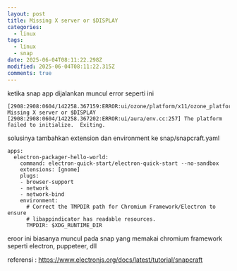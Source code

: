 ```yaml
---
layout: post
title: Missing X server or $DISPLAY
categories:
  - linux
tags:
  - linux
  - snap
date: 2025-06-04T08:11:22.298Z
modified: 2025-06-04T08:11:22.315Z
comments: true
---
```

k﻿etika snap app dijalankan muncul error seperti ini

```
[2908:2908:0604/142258.367159:ERROR:ui/ozone/platform/x11/ozone_platform_x11.cc:249] Missing X server or $DISPLAY
[2908:2908:0604/142258.367202:ERROR:ui/aura/env.cc:257] The platform failed to initialize.  Exiting.
```

s﻿olusinya tambahkan extension dan environment ke snap/snapcraft.yaml

```
apps:
  electron-packager-hello-world:
    command: electron-quick-start/electron-quick-start --no-sandbox
    extensions: [gnome]
    plugs:
    - browser-support
    - network
    - network-bind
    environment:
      # Correct the TMPDIR path for Chromium Framework/Electron to ensure
      # libappindicator has readable resources.
      TMPDIR: $XDG_RUNTIME_DIR
```

e﻿roor ini biasanya muncul pada snap yang memakai chromium framework seperti electron, puppeteer, dll

r﻿eferensi : https://www.electronjs.org/docs/latest/tutorial/snapcraft